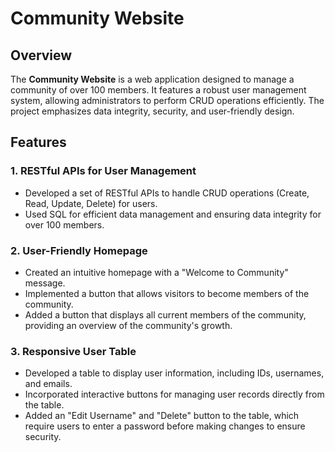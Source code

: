 # Community Website

## Overview
The **Community Website** is a web application designed to manage a community of over 100 members. It features a robust user management system, allowing administrators to perform CRUD operations efficiently. The project emphasizes data integrity, security, and user-friendly design.

## Features

### 1. RESTful APIs for User Management
- Developed a set of RESTful APIs to handle CRUD operations (Create, Read, Update, Delete) for users.
- Used SQL for efficient data management and ensuring data integrity for over 100 members.

### 2. User-Friendly Homepage
- Created an intuitive homepage with a "Welcome to Community" message.
- Implemented a button that allows visitors to become members of the community.
- Added a button that displays all current members of the community, providing an overview of the community's growth.
### 3. Responsive User Table
- Developed a table to display user information, including IDs, usernames, and emails.
- Incorporated interactive buttons for managing user records directly from the table.
- Added an "Edit Username" and "Delete" button to the table, which require users to enter a password before making changes to ensure security.
